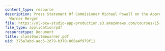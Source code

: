 ```yaml
---
content_type: resource
description: Press Statement Of Commisioner Michael Powell on the Approval of Aol-Time
  Warner Merger
file: https://ol-ocw-studio-app-production.s3.amazonaws.com/courses/15-649-the-law-of-mergers-and-acquisitions-spring-2003/375a7abdaec52d79b370866a4f979f11_class9aoltmewarner.pdf
file_type: application/pdf
resourcetype: Document
title: class9aoltmewarner.pdf
uid: 375a7abd-aec5-2d79-b370-866a4f979f11
---
```


